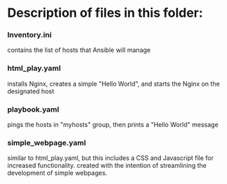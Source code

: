 # Description of files in this folder: 

### Inventory.ini 
contains the list of hosts that Ansible will manage 
### html_play.yaml 
installs Nginx, creates a simple "Hello World", and starts the Nginx on the designated host
### playbook.yaml 
pings the hosts in "myhosts" group, then prints a "Hello World" message
### simple_webpage.yaml 
similar to html_play.yaml, but this includes a CSS and Javascript file for increased functionality. created with the intention of streamlining the development of simple webpages. 
